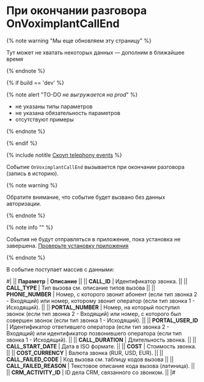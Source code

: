 # При окончании разговора OnVoximplantCallEnd

{% note warning "Мы еще обновляем эту страницу" %}

Тут может не хватать некоторых данных — дополним в ближайшее время

{% endnote %}

{% if build == 'dev' %}

{% note alert "TO-DO _не выгружается на prod_" %}

- не указаны типы параметров
- не указана обязательность параметров
- отсутствуют примеры

{% endnote %}

{% endif %}

{% include notitle [Скоуп telephony events](../../_includes/scope-telephony-events.md) %}

Событие `OnVoximplantCallEnd` вызывается при окончании разговора (запись в историю).

{% note warning %}

Обратите внимание, что событие будет вызвано без данных авторизации.

{% endnote %}

{% note info "" %}

События не будут отправляться в приложение, пока установка не завершена. [Проверьте установку приложения](../../../../settings/app-installation/installation-finish.md)

{% endnote %}

В событие поступает массив с данными:

#|
|| **Параметр** | **Описание** ||
|| **CALL_ID** | Идентификатор звонка. ||
|| **CALL_TYPE** | Тип вызова см. описание типов вызова ||
|| **PHONE_NUMBER** | Номер, с которого звонит абонент (если тип звонка 2 - Входящий) или номер, которому звонит оператор (если тип звонка 1 - Исходящий). ||
|| **PORTAL_NUMBER** | Номер, на который поступил звонок (если тип звонка 2 - Входящий) или номер, с которого был совершен звонок (если тип звонка 1 - Исходящий). ||
|| **PORTAL_USER_ID** | Идентификатор ответившего оператора (если тип звонка 2 - Входящий) или идентификатор позвонившего оператора (если тип звонка 1 - Исходящий). ||
|| **CALL_DURATION** | Длительность звонка. ||
|| **CALL_START_DATE** | Дата в ISO формате. ||
|| **COST** | Стоимость звонка. ||
|| **COST_CURRENCY** | Валюта звонка (RUR, USD, EUR). ||
|| **CALL_FAILED_CODE** | Код вызова см. таблицу кодов вызова ||
|| **CALL_FAILED_REASON** | Текстовое описание кода вызова (латиница). ||
|| **CRM_ACTIVITY_ID** | ID дела CRM, связанного со звонком. ||
|#